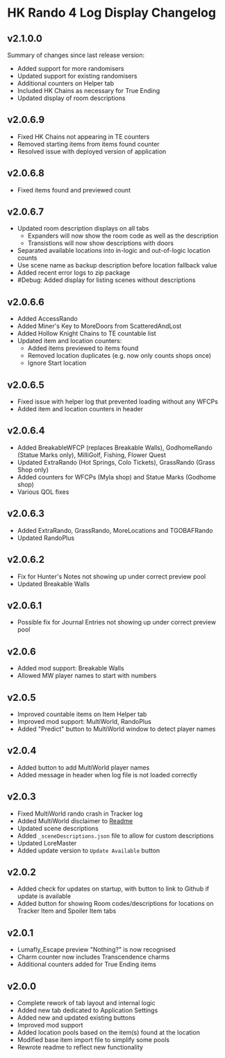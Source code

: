 # HK Rando 4 Log Display Changelog

## v2.1.0.0
Summary of changes since last release version:
- Added support for more randomisers
- Updated support for existing randomisers
- Additional counters on Helper tab
- Included HK Chains as necessary for True Ending
- Updated display of room descriptions

## v2.0.6.9
- Fixed HK Chains not appearing in TE counters
- Removed starting items from items found counter
- Resolved issue with deployed version of application

## v2.0.6.8
- Fixed items found and previewed count

## v2.0.6.7
- Updated room description displays on all tabs
  - Expanders will now show the room code as well as the description
  - Transistions will now show descriptions with doors
- Separated available locations into in-logic and out-of-logic location counts
- Use scene name as backup description before location fallback value
- Added recent error logs to zip package
- #Debug: Added display for listing scenes without descriptions

## v2.0.6.6
- Added AccessRando
- Added Miner's Key to MoreDoors from ScatteredAndLost
- Added Hollow Knight Chains to TE countable list
- Updated item and location counters:
  - Added items previewed to items found
  - Removed location duplicates (e.g. now only counts shops once)
  - Ignore Start location

## v2.0.6.5
- Fixed issue with helper log that prevented loading without any WFCPs
- Added item and location counters in header

## v2.0.6.4
- Added BreakableWFCP (replaces Breakable Walls), GodhomeRando (Statue Marks only), MilliGolf, Fishing, Flower Quest
- Updated ExtraRando (Hot Springs, Colo Tickets), GrassRando (Grass Shop only)
- Added counters for WFCPs (Myla shop) and Statue Marks (Godhome shop)
- Various QOL fixes

## v2.0.6.3

- Added ExtraRando, GrassRando, MoreLocations and TGOBAFRando
- Updated RandoPlus

## v2.0.6.2

- Fix for Hunter's Notes not showing up under correct preview pool
- Updated Breakable Walls

## v2.0.6.1

- Possible fix for Journal Entries not showing up under correct preview pool

## v2.0.6

- Added mod support: Breakable Walls
- Allowed MW player names to start with numbers

## v2.0.5

- Improved countable items on Item Helper tab
- Improved mod support: MultiWorld, RandoPlus
- Added "Predict" button to MultiWorld window to detect player names

## v2.0.4

- Added button to add MultiWorld player names
- Added message in header when log file is not loaded correctly

## v2.0.3

- Fixed MultiWorld rando crash in Tracker log
- Added MultiWorld disclaimer to [Readme](https://github.com/blu-sta/HK-Rando-4-Log-Display/blob/main/README.md#multiWorld-disclaimer)
- Updated scene descriptions
- Added `_sceneDescriptions.json` file to allow for custom descriptions
- Updated LoreMaster
- Added update version to `Update Available` button

## v2.0.2

- Added check for updates on startup, with button to link to Github if update is available
- Added button for showing Room codes/descriptions for locations on Tracker Item and Spoiler Item tabs

## v2.0.1

- Lumafly_Escape preview "Nothing?" is now recognised
- Charm counter now includes Transcendence charms
- Additional counters added for True Ending items

## v2.0.0

- Complete rework of tab layout and internal logic
- Added new tab dedicated to Application Settings
- Added new and updated existing buttons
- Improved mod support
- Added location pools based on the item(s) found at the location
- Modified base item import file to simplify some pools
- Rewrote readme to reflect new functionality
